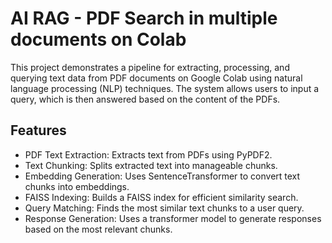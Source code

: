 # AI RAG - PDF Search in multiple documents on Colab

This project demonstrates a pipeline for extracting, processing, and querying text data from PDF documents on Google Colab using natural language processing (NLP) techniques. The system allows users to input a query, which is then answered based on the content of the PDFs.

## Features
- PDF Text Extraction: Extracts text from PDFs using PyPDF2.
- Text Chunking: Splits extracted text into manageable chunks.
- Embedding Generation: Uses SentenceTransformer to convert text chunks into embeddings.
- FAISS Indexing: Builds a FAISS index for efficient similarity search.
- Query Matching: Finds the most similar text chunks to a user query.
- Response Generation: Uses a transformer model to generate responses based on the most relevant chunks.
